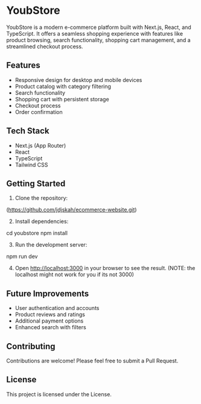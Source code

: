 # YoubStore

YoubStore is a modern e-commerce platform built with Next.js, React, and TypeScript. It offers a seamless shopping experience with features like product browsing, search functionality, shopping cart management, and a streamlined checkout process.

## Features

- Responsive design for desktop and mobile devices
- Product catalog with category filtering
- Search functionality
- Shopping cart with persistent storage
- Checkout process
- Order confirmation

## Tech Stack

- Next.js (App Router)
- React
- TypeScript
- Tailwind CSS

## Getting Started

1. Clone the repository:

(https://github.com/jdjskah/ecommerce-website.git)


2. Install dependencies:

cd youbstore npm install


3. Run the development server:

npm run dev


4. Open [http://localhost:3000](http://localhost:3000) in your browser to see the result. (NOTE: the localhost might not work for you if its not 3000)


## Future Improvements

- User authentication and accounts
- Product reviews and ratings
- Additional payment options
- Enhanced search with filters

## Contributing

Contributions are welcome! Please feel free to submit a Pull Request.

## License

This project is licensed under the License.
